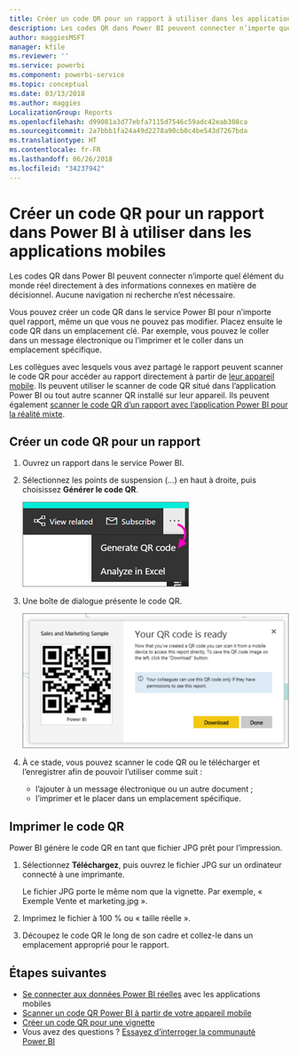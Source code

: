 ```yaml
---
title: Créer un code QR pour un rapport à utiliser dans les applications mobiles Power BI
description: Les codes QR dans Power BI peuvent connecter n’importe quel élément du monde réel directement à des informations connexes en matière de décisionnel dans l’application mobile Power BI. Aucune navigation ni recherche n’est nécessaire.
author: maggiesMSFT
manager: kfile
ms.reviewer: ''
ms.service: powerbi
ms.component: powerbi-service
ms.topic: conceptual
ms.date: 03/13/2018
ms.author: maggies
LocalizationGroup: Reports
ms.openlocfilehash: d99081a3d77ebfa7115d7546c59adc42eab308ca
ms.sourcegitcommit: 2a7bbb1fa24a49d2278a90cb0c4be543d7267bda
ms.translationtype: HT
ms.contentlocale: fr-FR
ms.lasthandoff: 06/26/2018
ms.locfileid: "34237942"
---
```

# <a name="create-a-qr-code-for-a-report-in-power-bi-to-use-in-the-mobile-apps"></a>Créer un code QR pour un rapport dans Power BI à utiliser dans les applications mobiles
Les codes QR dans Power BI peuvent connecter n’importe quel élément du monde réel directement à des informations connexes en matière de décisionnel. Aucune navigation ni recherche n’est nécessaire.

Vous pouvez créer un code QR dans le service Power BI pour n’importe quel rapport, même un que vous ne pouvez pas modifier. Placez ensuite le code QR dans un emplacement clé. Par exemple, vous pouvez le coller dans un message électronique ou l’imprimer et le coller dans un emplacement spécifique. 

Les collègues avec lesquels vous avez partagé le rapport peuvent scanner le code QR pour accéder au rapport directement à partir de [leur appareil mobile](mobile-apps-qr-code.md). Ils peuvent utiliser le scanner de code QR situé dans l’application Power BI ou tout autre scanner QR installé sur leur appareil. Ils peuvent également [scanner le code QR d’un rapport avec l’application Power BI pour la réalité mixte](mobile-mixed-reality-app.md#scan-a-report-qr-code-in-holographic-view).

## <a name="create-a-qr-code-for-a-report"></a>Créer un code QR pour un rapport
1. Ouvrez un rapport dans le service Power BI.
2. Sélectionnez les points de suspension (...) en haut à droite, puis choisissez **Générer le code QR**. 
   
    ![](media/service-create-qr-code-for-report/power-bi-create-qr-code-report.png)
3. Une boîte de dialogue présente le code QR. 
   
    ![](media/service-create-qr-code-for-report/powerbi_report_qrcode.png)
4. À ce stade, vous pouvez scanner le code QR ou le télécharger et l’enregistrer afin de pouvoir l’utiliser comme suit : 
   
   * l’ajouter à un message électronique ou un autre document ; 
   * l’imprimer et le placer dans un emplacement spécifique. 

## <a name="print-the-qr-code"></a>Imprimer le code QR
Power BI génère le code QR en tant que fichier JPG prêt pour l’impression. 

1. Sélectionnez **Téléchargez**, puis ouvrez le fichier JPG sur un ordinateur connecté à une imprimante.  
   
   Le fichier JPG porte le même nom que la vignette. Par exemple, « Exemple Vente et marketing.jpg ».
   
1. Imprimez le fichier à 100 % ou « taille réelle ».  
2. Découpez le code QR le long de son cadre et collez-le dans un emplacement approprié pour le rapport. 

## <a name="next-steps"></a>Étapes suivantes
* [Se connecter aux données Power BI réelles](mobile-apps-data-in-real-world-context.md) avec les applications mobiles
* [Scanner un code QR Power BI à partir de votre appareil mobile](mobile-apps-qr-code.md)
* [Créer un code QR pour une vignette](service-create-qr-code-for-tile.md)
* Vous avez des questions ? [Essayez d’interroger la communauté Power BI](http://community.powerbi.com/)

